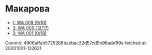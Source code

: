 # Макарова
- [1: WA 008 (9/10)](1.md)
- [2: WA 005 (12/17)](2.md)
- [3: WA 001 (0/18)](3.md)

Commit: 4906affab5725288bacbac32d57cd5b98ade1f9e
 fetched at: 20201001-132621
